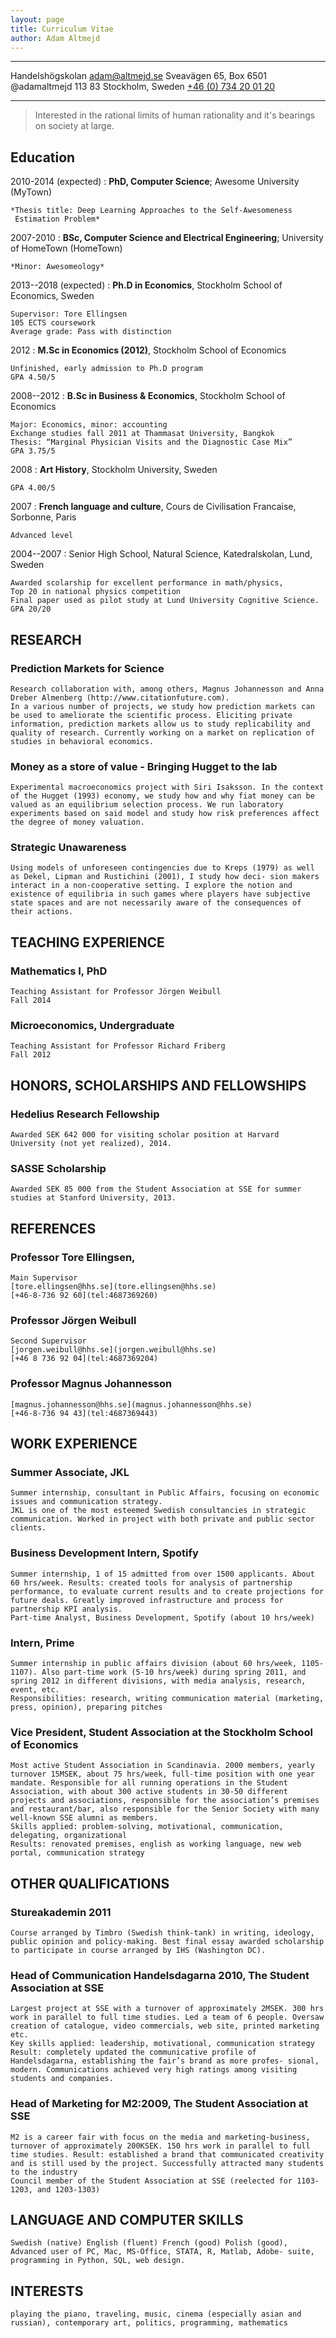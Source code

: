 ```yaml
---
layout: page
title: Curriculum Vitae
author: Adam Altmejd
---
```


------------------------        -----------------------------------------
Handelshögskolan                [adam@altmejd.se](mailto:adam@altmejd.se)
Sveavägen 65, Box 6501          @adamaltmejd
113 83 Stockholm, Sweden        [+46 (0) 734 20 01 20](tel:46734200120)
------------------------        -----------------------------------------


> Interested in the rational limits of human rationality and it's bearings on society at large.


## Education

2010-2014 (expected)
:   **PhD, Computer Science**; Awesome University (MyTown)
 
    *Thesis title: Deep Learning Approaches to the Self-Awesomeness
     Estimation Problem*
 
2007-2010
:   **BSc, Computer Science and Electrical Engineering**; University of
    HomeTown (HomeTown)
 
    *Minor: Awesomeology*

2013--2018 (expected)
:   __Ph.D in Economics__, Stockholm School of Economics, Sweden

    Supervisor: Tore Ellingsen
    105 ECTS coursework
    Average grade: Pass with distinction

2012
:   __M.Sc in Economics (2012)__, Stockholm School of Economics 

    Unfinished, early admission to Ph.D program
    GPA 4.50/5

2008--2012
:   __B.Sc in Business & Economics__, Stockholm School of Economics 
    
    Major: Economics, minor: accounting 
    Exchange studies fall 2011 at Thammasat University, Bangkok
    Thesis: “Marginal Physician Visits and the Diagnostic Case Mix”
    GPA 3.75/5

2008
:   __Art History__, Stockholm University, Sweden
    
    GPA 4.00/5

2007
:   __French language and culture__, Cours de Civilisation Francaise, Sorbonne, Paris

    Advanced level 

2004--2007
:   Senior High School, Natural Science, Katedralskolan, Lund, Sweden
    
    Awarded scolarship for excellent performance in math/physics, 
    Top 20 in national physics competition 
    Final paper used as pilot study at Lund University Cognitive Science.
    GPA 20/20


## RESEARCH

### Prediction Markets for Science
    Research collaboration with, among others, Magnus Johannesson and Anna Dreber Almenberg (http://www.citationfuture.com).
    In a various number of projects, we study how prediction markets can be used to ameliorate the scientific process. Eliciting private information, prediction markets allow us to study replicability and quality of research. Currently working on a market on replication of studies in behavioral economics.

### Money as a store of value - Bringing Hugget to the lab
    Experimental macroeconomics project with Siri Isaksson. In the context of the Hugget (1993) economy, we study how and why fiat money can be valued as an equilibrium selection process. We run laboratory experiments based on said model and study how risk preferences affect the degree of money valuation.

### Strategic Unawareness
    Using models of unforeseen contingencies due to Kreps (1979) as well as Dekel, Lipman and Rustichini (2001), I study how deci- sion makers interact in a non-cooperative setting. I explore the notion and existence of equilibria in such games where players have subjective state spaces and are not necessarily aware of the consequences of their actions.


## TEACHING EXPERIENCE

### Mathematics I, PhD
    Teaching Assistant for Professor Jörgen Weibull
    Fall 2014

### Microeconomics, Undergraduate
    Teaching Assistant for Professor Richard Friberg 
    Fall 2012

## HONORS, SCHOLARSHIPS AND FELLOWSHIPS

### Hedelius Research Fellowship 
    Awarded SEK 642 000 for visiting scholar position at Harvard University (not yet realized), 2014.

### SASSE Scholarship 
    Awarded SEK 85 000 from the Student Association at SSE for summer studies at Stanford University, 2013.


## REFERENCES

### Professor Tore Ellingsen, 
    Main Supervisor
    [tore.ellingsen@hhs.se](tore.ellingsen@hhs.se)
    [+46-8-736 92 60](tel:4687369260)

### Professor Jörgen Weibull
    Second Supervisor
    [jorgen.weibull@hhs.se](jorgen.weibull@hhs.se)
    [+46 8 736 92 04](tel:4687369204)

### Professor Magnus Johannesson
    [magnus.johannesson@hhs.se](magnus.johannesson@hhs.se)
    [+46-8-736 94 43](tel:4687369443)


## WORK EXPERIENCE

### Summer Associate, JKL
    Summer internship, consultant in Public Affairs, focusing on economic issues and communication strategy. 
    JKL is one of the most esteemed Swedish consultancies in strategic communication. Worked in project with both private and public sector clients.

### Business Development Intern, Spotify
    Summer internship, 1 of 15 admitted from over 1500 applicants. About 60 hrs/week. Results: created tools for analysis of partnership performance, to evaluate current results and to create projections for future deals. Greatly improved infrastructure and process for partnership KPI analysis.
    Part-time Analyst, Business Development, Spotify (about 10 hrs/week)

### Intern, Prime
    Summer internship in public affairs division (about 60 hrs/week, 1105-1107). Also part-time work (5-10 hrs/week) during spring 2011, and spring 2012 in different divisions, with media analysis, research, event, etc.
    Responsibilities: research, writing communication material (marketing, press, opinion), preparing pitches

### Vice President, Student Association at the Stockholm School of Economics
    Most active Student Association in Scandinavia. 2000 members, yearly turnover 15MSEK, about 75 hrs/week, full-time position with one year mandate. Responsible for all running operations in the Student Association, with about 300 active students in 30-50 different projects and associations, responsible for the association’s premises and restaurant/bar, also responsible for the Senior Society with many well-known SSE alumni as members.
    Skills applied: problem-solving, motivational, communication, delegating, organizational
    Results: renovated premises, english as working language, new web portal, communication strategy


## OTHER QUALIFICATIONS

### Stureakademin 2011
    Course arranged by Timbro (Swedish think-tank) in writing, ideology, public opinion and policy-making. Best final essay awarded scholarship to participate in course arranged by IHS (Washington DC). 

### Head of Communication Handelsdagarna 2010, The Student Association at SSE
    Largest project at SSE with a turnover of approximately 2MSEK. 300 hrs work in parallel to full time studies. Led a team of 6 people. Oversaw creation of catalogue, video commercials, web site, printed marketing etc.
    Key skills applied: leadership, motivational, communication strategy
    Result: completely updated the communicative profile of Handelsdagarna, establishing the fair’s brand as more profes- sional, modern. Communications achieved very high ratings among visiting students and companies.

### Head of Marketing for M2:2009, The Student Association at SSE
    M2 is a career fair with focus on the media and marketing-business, turnover of approximately 200KSEK. 150 hrs work in parallel to full time studies. Result: established a brand that communicated creativity and is still used by the project. Successfully attracted many students to the industry
    Council member of the Student Association at SSE (reelected for 1103-1203, and 1203-1303)


## LANGUAGE AND COMPUTER SKILLS
    Swedish (native) English (fluent) French (good) Polish (good), Advanced user of PC, Mac, MS-Office, STATA, R, Matlab, Adobe- suite, programming in Python, SQL, web design.

## INTERESTS
    playing the piano, traveling, music, cinema (especially asian and russian), contemporary art, politics, programming, mathematics
